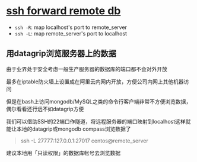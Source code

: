 # [ssh forward remote db](/2021/06/ssh_tunnel_forward_remote_db_port.md)

- `ssh -R`: map localhost's port to remote_server
- `ssh -L`: map remote_server's port to localhost

## 用datagrip浏览服务器上的数据

由于业界处于安全考虑一般生产服务器的数据库的端口都不会对外开放

最多在iptable防火墙上设置成在阿里云内网内开放，方便公司内网上其他机器访问

但是在bash上访问mongodb/MySQL之类的命令行客户端非常不方便浏览数据，偶尔看看还行远不如datagrip方便

我们可以借助SSH的22端口作隧道，将远程服务器的端口映射到localhost这样就能让本地的datagrip或mongodb compass浏览数据了

> ssh -L 27777:127.0.0.1:27017 centos@remote_server

建议本地用「只读权限」的数据库帐号去浏览数据
